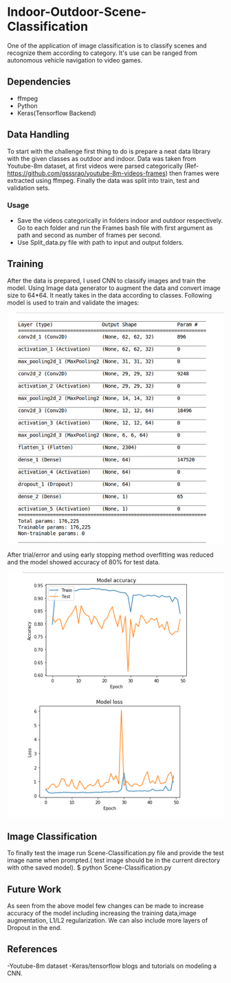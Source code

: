 # Indoor-Outdoor-Scene-Classification
One of the application of image classification is to classify scenes and recognize them according to category.
It's use can be ranged from autonomous vehicle navigation to video games.

## Dependencies
- ffmpeg
- Python
- Keras(Tensorflow Backend)

## Data Handling
To start with the challenge first thing to do is prepare a neat data library with the given classes as outdoor and indoor. 
Data was taken from Youtube-8m dataset, at first videos were parsed categorically (Ref-https://github.com/gsssrao/youtube-8m-videos-frames)
then frames were extracted using ffmpeg. Finally the data was split into train, test and validation sets.

### Usage
- Save the videos categorically in folders indoor and outdoor respectively. Go to each folder and run the Frames bash file with first argument as path and second as number of frames per second.
- Use Split_data.py file with path to input and output folders.

## Training
After the data is prepared, I used CNN to classify images and train the model. 
Using Image data generator to augment the data and convert image size to 64*64. It neatly takes in the data according to classes. Following model is used to train and validate the images:

![Alt text](https://github.com/prajacta-nagraj/Indoor-Outdoor-Scene-Classification/blob/master/modelcnn.png?raw=true "Model")


After trial/error and using early stopping method overfitting was reduced and the model showed accuracy of 80% for test data.

![Alt text](https://github.com/prajacta-nagraj/Indoor-Outdoor-Scene-Classification/blob/master/Graphs.png?raw=true "Accuracy")


## Image Classification 
To finally test the image run Scene-Classification.py file and provide the test image name when prompted.( test image should be in the current directory with othe saved model).
$ python Scene-Classification.py

## Future Work
As seen from the above model few changes can be made to increase accuracy of the model including increasing the training data,image augmentation, L1/L2 regularization. We can also include more layers of Dropout in the end.

## References
-Youtube-8m dataset 
-Keras/tensorflow blogs and tutorials on modeling a CNN.




